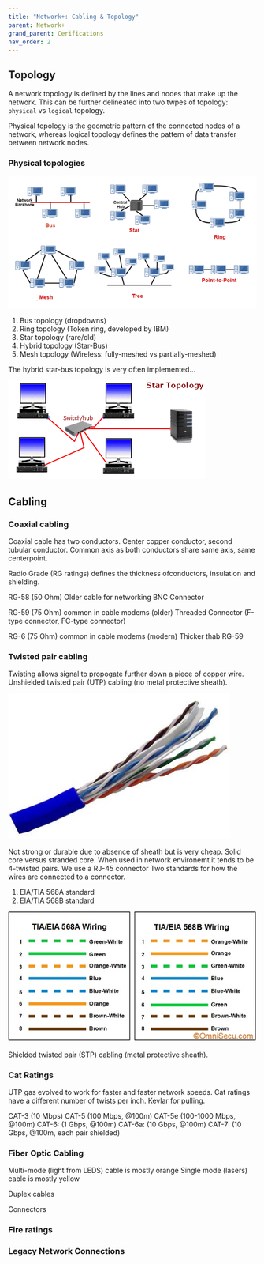 ```yaml
---
title: "Network+: Cabling & Topology"
parent: Network+
grand_parent: Cerifications
nav_order: 2
---
```


## Topology
A network topology is defined by the lines and nodes that make up the network. This can be further delineated into two twpes of topology: `physical` vs `logical` topology.

Physical topology is the geometric pattern of the connected nodes of a network, whereas logical topology defines the pattern of data transfer between network nodes.

### Physical topologies

![image](/assets/images/network-topology.png "A sample of physical network topologies")

1. Bus topology (dropdowns)
2. Ring topology (Token ring, developed by IBM)
3. Star topology (rare/old)
4. Hybrid topology (Star-Bus)
5. Mesh topology (Wireless: fully-meshed vs partially-meshed)

The hybrid star-bus topology is very often implemented... 

![image](/assets/images/star_network_topology_ani.gif "Star-Bus topology")

## Cabling
### Coaxial cabling
Coaxial cable has two conductors. Center copper conductor, second tubular conductor. 
Common axis as both conductors share same axis, same centerpoint.

Radio Grade (RG ratings) defines the thickness ofconductors, insulation and shielding.

RG-58 (50 Ohm) Older cable for networking
BNC Connector

RG-59 (75 Ohm) common in cable modems (older)
Threaded Connector (F-type connector, FC-type connector)

RG-6 (75 Ohm) common in cable modems (modern)
Thicker thab RG-59
 
### Twisted pair cabling
Twisting allows signal to propogate further down a piece of copper wire.
Unshielded twisted pair (UTP) cabling (no metal protective sheath).

![image](/assets/images/utp.jpg "UTP wire. 4 pairs")

Not strong or durable due to absence of sheath but is very cheap.
Solid core versus stranded core.
When used in network environemt it tends to be 4-twisted pairs.
We use a RJ-45 connector
Two standards for how the wires are connected to a connector.
1. EIA/TIA 568A standard
2. EIA/TIA 568B standard

![image](/assets/images/tia-eia-568-standards.jpg "UTP wire. 4 pairs")

Shielded twisted pair (STP) cabling (metal protective sheath).

### Cat Ratings
UTP gas evolved to work for faster and faster network speeds.
Cat ratings have a different number of twists per inch. Kevlar for pulling.

CAT-3 (10 Mbps)
CAT-5 (100 Mbps, @100m)
CAT-5e (100-1000 Mbps, @100m)
CAT-6: (1 Gbps, @100m)
CAT-6a: (10 Gbps, @100m)
CAT-7: (10 Gbps, @100m, each pair shielded)

### Fiber Optic Cabling
Multi-mode (light from LEDS) cable is mostly orange
Single mode (lasers) cable is mostly yellow

Duplex cables

Connectors

### Fire ratings


### Legacy Network Connections
